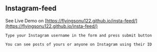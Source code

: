 ## Instagram-feed


See Live Demo on [https://flyingsonu122.github.io/insta-feed/](https://flyingsonu122.github.io/insta-feed/)

```
Type your Instagram username in the form and press submit button 

You can see posts of yours or anyone on Instagram using their ID
```

